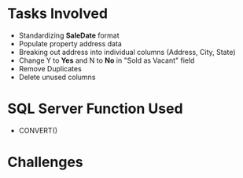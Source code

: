 # Tasks Involved
- Standardizing **SaleDate** format
- Populate property address data
- Breaking out address into individual columns (Address, City, State)
- Change Y to **Yes** and N to **No** in "Sold as Vacant" field
- Remove Duplicates
- Delete unused columns

# SQL Server Function Used
- CONVERT()

# Challenges
